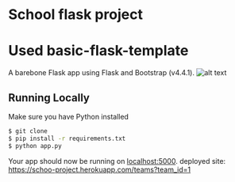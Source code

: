 # School flask project

# Used basic-flask-template
A barebone Flask app using Flask and Bootstrap (v4.4.1).
![alt text](https://github.com/petersimeth/basic-flask-template/blob/master/flask_screenshot.png?raw=true)

## Running Locally
Make sure you have Python installed

```sh
$ git clone
$ pip install -r requirements.txt
$ python app.py
```
Your app should now be running on [localhost:5000](http://localhost:5000/).
deployed site: https://schoo-project.herokuapp.com/teams?team_id=1
